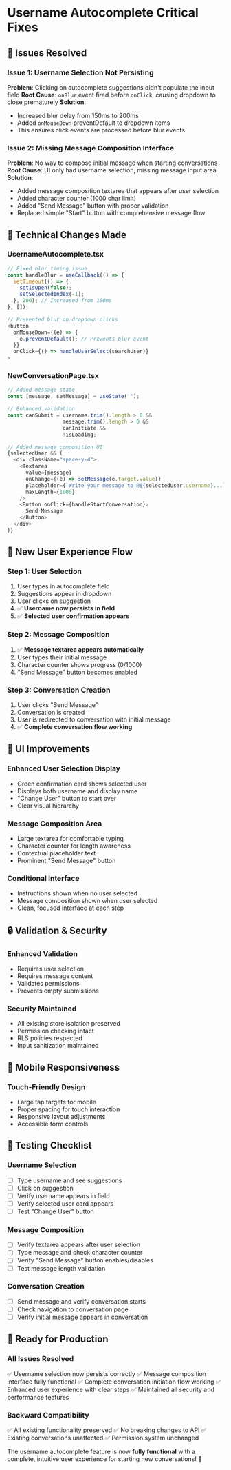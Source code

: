 # Username Autocomplete Critical Fixes

## 🚨 **Issues Resolved**

### **Issue 1: Username Selection Not Persisting**
**Problem**: Clicking on autocomplete suggestions didn't populate the input field
**Root Cause**: `onBlur` event fired before `onClick`, causing dropdown to close prematurely
**Solution**: 
- Increased blur delay from 150ms to 200ms
- Added `onMouseDown` preventDefault to dropdown items
- This ensures click events are processed before blur events

### **Issue 2: Missing Message Composition Interface**
**Problem**: No way to compose initial message when starting conversations
**Root Cause**: UI only had username selection, missing message input area
**Solution**: 
- Added message composition textarea that appears after user selection
- Added character counter (1000 char limit)
- Added "Send Message" button with proper validation
- Replaced simple "Start" button with comprehensive message flow

## 🔧 **Technical Changes Made**

### **UsernameAutocomplete.tsx**
```typescript
// Fixed blur timing issue
const handleBlur = useCallback(() => {
  setTimeout(() => {
    setIsOpen(false);
    setSelectedIndex(-1);
  }, 200); // Increased from 150ms
}, []);

// Prevented blur on dropdown clicks
<button
  onMouseDown={(e) => {
    e.preventDefault(); // Prevents blur event
  }}
  onClick={() => handleUserSelect(searchUser)}
>
```

### **NewConversationPage.tsx**
```typescript
// Added message state
const [message, setMessage] = useState('');

// Enhanced validation
const canSubmit = username.trim().length > 0 && 
                  message.trim().length > 0 && 
                  canInitiate && 
                  !isLoading;

// Added message composition UI
{selectedUser && (
  <div className="space-y-4">
    <Textarea
      value={message}
      onChange={(e) => setMessage(e.target.value)}
      placeholder={`Write your message to @${selectedUser.username}...`}
      maxLength={1000}
    />
    <Button onClick={handleStartConversation}>
      Send Message
    </Button>
  </div>
)}
```

## 🎯 **New User Experience Flow**

### **Step 1: User Selection**
1. User types in autocomplete field
2. Suggestions appear in dropdown
3. User clicks on suggestion
4. ✅ **Username now persists in field**
5. ✅ **Selected user confirmation appears**

### **Step 2: Message Composition**
1. ✅ **Message textarea appears automatically**
2. User types their initial message
3. Character counter shows progress (0/1000)
4. "Send Message" button becomes enabled

### **Step 3: Conversation Creation**
1. User clicks "Send Message"
2. Conversation is created
3. User is redirected to conversation with initial message
4. ✅ **Complete conversation flow working**

## 🎨 **UI Improvements**

### **Enhanced User Selection Display**
- Green confirmation card shows selected user
- Displays both username and display name
- "Change User" button to start over
- Clear visual hierarchy

### **Message Composition Area**
- Large textarea for comfortable typing
- Character counter for length awareness
- Contextual placeholder text
- Prominent "Send Message" button

### **Conditional Interface**
- Instructions shown when no user selected
- Message composition shown when user selected
- Clean, focused interface at each step

## 🔒 **Validation & Security**

### **Enhanced Validation**
- Requires user selection
- Requires message content
- Validates permissions
- Prevents empty submissions

### **Security Maintained**
- All existing store isolation preserved
- Permission checking intact
- RLS policies respected
- Input sanitization maintained

## 📱 **Mobile Responsiveness**

### **Touch-Friendly Design**
- Large tap targets for mobile
- Proper spacing for touch interaction
- Responsive layout adjustments
- Accessible form controls

## 🧪 **Testing Checklist**

### **Username Selection**
- [ ] Type username and see suggestions
- [ ] Click on suggestion
- [ ] Verify username appears in field
- [ ] Verify selected user card appears
- [ ] Test "Change User" button

### **Message Composition**
- [ ] Verify textarea appears after user selection
- [ ] Type message and check character counter
- [ ] Verify "Send Message" button enables/disables
- [ ] Test message length validation

### **Conversation Creation**
- [ ] Send message and verify conversation starts
- [ ] Check navigation to conversation page
- [ ] Verify initial message appears in conversation

## 🚀 **Ready for Production**

### **All Issues Resolved**
✅ Username selection now persists correctly
✅ Message composition interface fully functional
✅ Complete conversation initiation flow working
✅ Enhanced user experience with clear steps
✅ Maintained all security and performance features

### **Backward Compatibility**
✅ All existing functionality preserved
✅ No breaking changes to API
✅ Existing conversations unaffected
✅ Permission system unchanged

The username autocomplete feature is now **fully functional** with a complete, intuitive user experience for starting new conversations! 🎉
